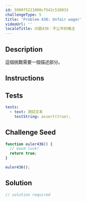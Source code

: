 ```yaml
---
id: 5900f5221000cf542c510033
challengeType: 5
title: 'Problem 436: Unfair wager'
videoUrl: ''
localeTitle: 问题436：不公平的赌注
---
```


## Description
<section id="description">

這個挑戰需要一個描述部分。
</section>

## Instructions
<section id="instructions">
</section>

## Tests
<section id='tests'>

```yml
tests:
  - text: 測試文本
    testString: assert(true);

```

</section>

## Challenge Seed
<section id='challengeSeed'>

<div id='js-seed'>

```js
function euler436() {
  // Good luck!
  return true;
}

euler436();

```

</div>



</section>

## Solution
<section id='solution'>

```js
// solution required
```
</section>

